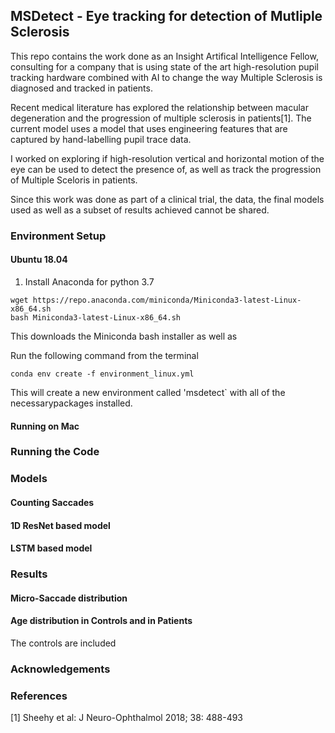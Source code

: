 ## MSDetect - Eye tracking for detection of Mutliple Sclerosis

This repo contains the work done as an Insight Artifical Intelligence Fellow, consulting for a company that is using state of the art high-resolution pupil tracking hardware combined with AI to change the way Multiple Sclerosis is diagnosed and tracked in patients. 

Recent medical literature has explored the relationship between macular degeneration and the progression of multiple sclerosis in patients[1].
The current model uses a model that uses engineering features that are captured by hand-labelling pupil trace data. 

I worked on exploring if high-resolution vertical and horizontal motion of the eye can be used to detect the presence of, as well as track the progression of Multiple Sceloris in patients.

Since this work was done as part of a clinical trial, the data, the final models used as well as a subset of results achieved cannot be shared. 
 
###  Environment Setup  


#### Ubuntu 18.04 

1. Install Anaconda for python 3.7

```
wget https://repo.anaconda.com/miniconda/Miniconda3-latest-Linux-x86_64.sh
bash Miniconda3-latest-Linux-x86_64.sh
```
This downloads the Miniconda bash installer as well as 

Run the following command from the terminal 

```
conda env create -f environment_linux.yml
```
This will create a new environment called 'msdetect` with all of the necessarypackages installed. 

#### Running on Mac 

### Running the Code 


### Models 

#### Counting Saccades 


#### 1D ResNet based model 


#### LSTM based model 

### Results 

#### Micro-Saccade distribution

#### Age distribution in Controls and in Patients 

The controls are included
### Acknowledgements


### References  
[1] Sheehy et al: J Neuro-Ophthalmol 2018; 38: 488-493



